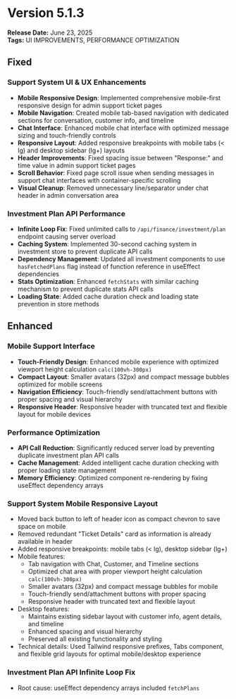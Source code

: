 # Version 5.1.3
**Release Date:** June 23, 2025  
**Tags:** UI IMPROVEMENTS, PERFORMANCE OPTIMIZATION

## Fixed

### Support System UI & UX Enhancements
- **Mobile Responsive Design**: Implemented comprehensive mobile-first responsive design for admin support ticket pages
- **Mobile Navigation**: Created mobile tab-based navigation with dedicated sections for conversation, customer info, and timeline
- **Chat Interface**: Enhanced mobile chat interface with optimized message sizing and touch-friendly controls
- **Responsive Layout**: Added responsive breakpoints with mobile tabs (< lg) and desktop sidebar (lg+) layouts
- **Header Improvements**: Fixed spacing issue between "Response:" and time value in admin support ticket pages
- **Scroll Behavior**: Fixed page scroll issue when sending messages in support chat interfaces with container-specific scrolling
- **Visual Cleanup**: Removed unnecessary line/separator under chat header in admin conversation area

### Investment Plan API Performance
- **Infinite Loop Fix**: Fixed unlimited calls to `/api/finance/investment/plan` endpoint causing server overload
- **Caching System**: Implemented 30-second caching system in investment store to prevent duplicate API calls
- **Dependency Management**: Updated all investment components to use `hasFetchedPlans` flag instead of function reference in useEffect dependencies
- **Stats Optimization**: Enhanced `fetchStats` with similar caching mechanism to prevent duplicate stats API calls
- **Loading State**: Added cache duration check and loading state prevention in store methods

## Enhanced

### Mobile Support Interface
- **Touch-Friendly Design**: Enhanced mobile experience with optimized viewport height calculation `calc(100vh-300px)`
- **Compact Layout**: Smaller avatars (32px) and compact message bubbles optimized for mobile screens
- **Navigation Efficiency**: Touch-friendly send/attachment buttons with proper spacing and visual hierarchy
- **Responsive Header**: Responsive header with truncated text and flexible layout for mobile devices

### Performance Optimization
- **API Call Reduction**: Significantly reduced server load by preventing duplicate investment plan API calls
- **Cache Management**: Added intelligent cache duration checking with proper loading state management
- **Memory Efficiency**: Optimized component re-rendering by fixing useEffect dependency arrays

### Support System Mobile Responsive Layout
- Moved back button to left of header icon as compact chevron to save space on mobile
- Removed redundant "Ticket Details" card as information is already available in header
- Added responsive breakpoints: mobile tabs (< lg), desktop sidebar (lg+)
- Mobile features:
  - Tab navigation with Chat, Customer, and Timeline sections
  - Optimized chat area with proper viewport height calculation `calc(100vh-300px)`
  - Smaller avatars (32px) and compact message bubbles for mobile
  - Touch-friendly send/attachment buttons with proper spacing
  - Responsive header with truncated text and flexible layout
- Desktop features:
  - Maintains existing sidebar layout with customer info, agent details, and timeline
  - Enhanced spacing and visual hierarchy
  - Preserved all existing functionality and styling
- Technical details: Used Tailwind responsive prefixes, Tabs component, and flexible grid layouts for optimal mobile/desktop experience

### Investment Plan API Infinite Loop Fix
- Root cause: useEffect dependency arrays included `fetchPlans`